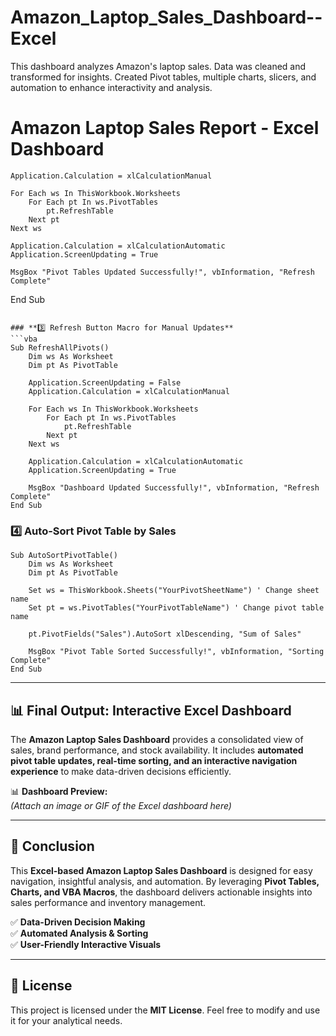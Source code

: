 # Amazon_Laptop_Sales_Dashboard--Excel
This dashboard analyzes Amazon's laptop sales. Data was cleaned and transformed for insights. Created Pivot tables, multiple charts, slicers, and automation to enhance interactivity and analysis.
# **Amazon Laptop Sales Report - Excel Dashboard**  
    Application.Calculation = xlCalculationManual
    
    For Each ws In ThisWorkbook.Worksheets
        For Each pt In ws.PivotTables
            pt.RefreshTable
        Next pt
    Next ws
    
    Application.Calculation = xlCalculationAutomatic
    Application.ScreenUpdating = True
    
    MsgBox "Pivot Tables Updated Successfully!", vbInformation, "Refresh Complete"
End Sub
```

### **3️⃣ Refresh Button Macro for Manual Updates**  
```vba
Sub RefreshAllPivots()
    Dim ws As Worksheet
    Dim pt As PivotTable
    
    Application.ScreenUpdating = False
    Application.Calculation = xlCalculationManual
    
    For Each ws In ThisWorkbook.Worksheets
        For Each pt In ws.PivotTables
            pt.RefreshTable
        Next pt
    Next ws
    
    Application.Calculation = xlCalculationAutomatic
    Application.ScreenUpdating = True
    
    MsgBox "Dashboard Updated Successfully!", vbInformation, "Refresh Complete"
End Sub
```

### **4️⃣ Auto-Sort Pivot Table by Sales**  
```vba
Sub AutoSortPivotTable()
    Dim ws As Worksheet
    Dim pt As PivotTable
    
    Set ws = ThisWorkbook.Sheets("YourPivotSheetName") ' Change sheet name
    Set pt = ws.PivotTables("YourPivotTableName") ' Change pivot table name
    
    pt.PivotFields("Sales").AutoSort xlDescending, "Sum of Sales"
    
    MsgBox "Pivot Table Sorted Successfully!", vbInformation, "Sorting Complete"
End Sub
```

---

## 📊 **Final Output: Interactive Excel Dashboard**  
The **Amazon Laptop Sales Dashboard** provides a consolidated view of sales, brand performance, and stock availability. It includes **automated pivot table updates, real-time sorting, and an interactive navigation experience** to make data-driven decisions efficiently.  

📊 **Dashboard Preview:**  
_(Attach an image or GIF of the Excel dashboard here)_  

---

## 🔗 **Conclusion**  
This **Excel-based Amazon Laptop Sales Dashboard** is designed for easy navigation, insightful analysis, and automation. By leveraging **Pivot Tables, Charts, and VBA Macros**, the dashboard delivers actionable insights into sales performance and inventory management.  

✅ **Data-Driven Decision Making**  
✅ **Automated Analysis & Sorting**  
✅ **User-Friendly Interactive Visuals**  

---

## 📜 **License**  
This project is licensed under the **MIT License**. Feel free to modify and use it for your analytical needs.  
